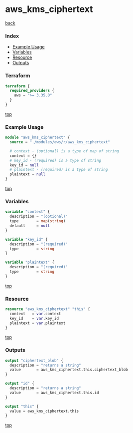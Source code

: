 # aws_kms_ciphertext

[back](../aws.md)

### Index

- [Example Usage](#example-usage)
- [Variables](#variables)
- [Resource](#resource)
- [Outputs](#outputs)

### Terraform

```terraform
terraform {
  required_providers {
    aws = ">= 3.35.0"
  }
}
```

[top](#index)

### Example Usage

```terraform
module "aws_kms_ciphertext" {
  source = "./modules/aws/r/aws_kms_ciphertext"

  # context - (optional) is a type of map of string
  context = {}
  # key_id - (required) is a type of string
  key_id = null
  # plaintext - (required) is a type of string
  plaintext = null
}
```

[top](#index)

### Variables

```terraform
variable "context" {
  description = "(optional)"
  type        = map(string)
  default     = null
}

variable "key_id" {
  description = "(required)"
  type        = string
}

variable "plaintext" {
  description = "(required)"
  type        = string
}
```

[top](#index)

### Resource

```terraform
resource "aws_kms_ciphertext" "this" {
  context   = var.context
  key_id    = var.key_id
  plaintext = var.plaintext
}
```

[top](#index)

### Outputs

```terraform
output "ciphertext_blob" {
  description = "returns a string"
  value       = aws_kms_ciphertext.this.ciphertext_blob
}

output "id" {
  description = "returns a string"
  value       = aws_kms_ciphertext.this.id
}

output "this" {
  value = aws_kms_ciphertext.this
}
```

[top](#index)